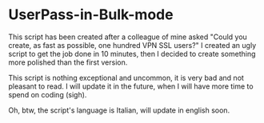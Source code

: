 # UserPass-in-Bulk-mode
 
This script has been created after a colleague of mine asked "Could you create, as fast as possible, one hundred VPN SSL users?"
I created an ugly script to get the job done in 10 minutes, then I decided to create something more polished than the first version. 

This script is nothing exceptional and uncommon, it is very bad and not pleasant to read. 
I will update it in the future, when I will have more time to spend on coding (sigh).


Oh, btw, the script's language is Italian, will update in english soon.
